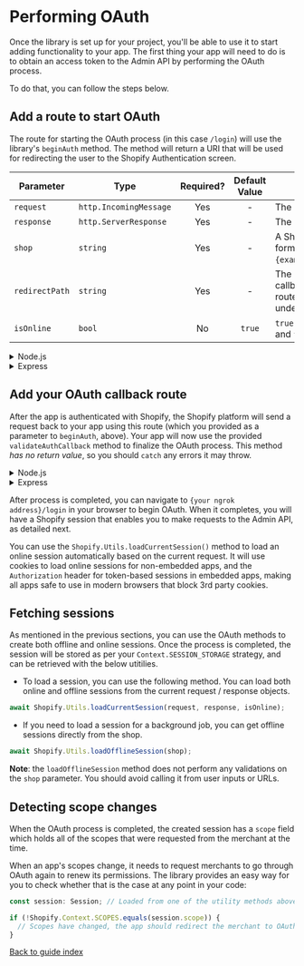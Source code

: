 # Performing OAuth

Once the library is set up for your project, you'll be able to use it to start adding functionality to your app. The first thing your app will need to do is to obtain an access token to the Admin API by performing the OAuth process.

To do that, you can follow the steps below.

## Add a route to start OAuth

The route for starting the OAuth process (in this case `/login`) will use the library's `beginAuth` method. The method will return a URI that will be used for redirecting the user to the Shopify Authentication screen.

| Parameter | Type | Required? | Default Value | Notes |
| --- | --- | :---: | :---: | --- |
| `request` | `http.IncomingMessage` | Yes | - | The HTTP Request. |
| `response` | `http.ServerResponse` | Yes | - | The HTTP Response. |
| `shop` | `string` | Yes | - | A Shopify domain name in the form `{exampleshop}.myshopify.com`. |
| `redirectPath` | `string` | Yes | - | The redirect path used for callback with a leading `/`. The route should be allowed under the app settings. |
| `isOnline` | `bool` | No | `true` | `true` if the session is online and `false` otherwise. |


<details>
<summary>Node.js</summary>

```typescript
  } // end of if(pathName === '/')

  if (pathName === '/login') {
    // process login action
    try {
      const authRoute = await Shopify.Auth.beginAuth(request, response, SHOP, '/auth/callback', false);

      response.writeHead(302, { 'Location': authRoute });
      response.end();
    }
    catch (e) {
      console.log(e);

      response.writeHead(500);
      if (e instanceof Shopify.Errors.ShopifyError) {
        response.end(e.message);
      }
      else {
        response.end(`Failed to complete OAuth process: ${e.message}`);
      }
    }
    return;
  } // end of if (pathName === '/login')
} // end of onRequest()

http.createServer(onRequest).listen(3000);
```

</details>

<details>
<summary>Express</summary>

```ts
app.get('/login', async (req, res) => {
  let authRoute = await Shopify.Auth.beginAuth(req, res, SHOP, '/auth/callback');
  return res.redirect(authRoute);
});
```

</details>

## Add your OAuth callback route

After the app is authenticated with Shopify, the Shopify platform will send a request back to your app using this route (which you provided as a parameter to `beginAuth`, above). Your app will now use the provided `validateAuthCallback` method to finalize the OAuth process. This method _has no return value_, so you should `catch` any errors it may throw.

<details>
<summary>Node.js</summary>

```typescript
  } // end of if (pathName === '/login')

  if (pathName === '/auth/callback') {
    try {
      await Shopify.Auth.validateAuthCallback(request, response, query as AuthQuery);

      // all good, redirect to '/'
      response.writeHead(302, { 'Location': '/' });
      response.end();
    }
    catch (e) {
      console.log(e);

      response.writeHead(500);
      if (e instanceof Shopify.Errors.ShopifyError) {
        response.end(e.message);
      }
      else {
        response.end(`Failed to complete OAuth process: ${e.message}`);
      }
    }
    return;
  } // end of if (pathName === '/auth/callback'')
}  // end of onRequest()

http.createServer(onRequest).listen(3000);
```

</details>

<details>
<summary>Express</summary>

```ts
app.get('/auth/callback', async (req, res) => {
  try {
    await Shopify.Auth.validateAuthCallback(
      req,
      res,
      req.query as unknown as AuthQuery,
    ); // req.query must be cast to unkown and then AuthQuery in order to be accepted
  } catch (error) {
    console.error(error); // in practice these should be handled more gracefully
  }
  return res.redirect('/'); // wherever you want your user to end up after OAuth completes
});
```

</details>

After process is completed, you can navigate to `{your ngrok address}/login` in your browser to begin OAuth. When it completes, you will have a Shopify session that enables you to make requests to the Admin API, as detailed next.

You can use the `Shopify.Utils.loadCurrentSession()` method to load an online session automatically based on the current request. It will use cookies to load online sessions for non-embedded apps, and the `Authorization` header for token-based sessions in embedded apps, making all apps safe to use in modern browsers that block 3rd party cookies.

## Fetching sessions

As mentioned in the previous sections, you can use the OAuth methods to create both offline and online sessions. Once the process is completed, the session will be stored as per your `Context.SESSION_STORAGE` strategy, and can be retrieved with the below utitilies.

- To load a session, you can use the following method. You can load both online and offline sessions from the current request / response objects.

```ts
await Shopify.Utils.loadCurrentSession(request, response, isOnline);
```

- If you need to load a session for a background job, you can get offline sessions directly from the shop.

```ts
await Shopify.Utils.loadOfflineSession(shop);
```

**Note**: the `loadOfflineSession` method does not perform any validations on the `shop` parameter. You should avoid calling it from user inputs or URLs.

## Detecting scope changes

When the OAuth process is completed, the created session has a `scope` field which holds all of the scopes that were requested from the merchant at the time.

When an app's scopes change, it needs to request merchants to go through OAuth again to renew its permissions. The library provides an easy way for you to check whether that is the case at any point in your code:

```ts
const session: Session; // Loaded from one of the utility methods above

if (!Shopify.Context.SCOPES.equals(session.scope)) {
  // Scopes have changed, the app should redirect the merchant to OAuth
}
```

[Back to guide index](../README.md)
